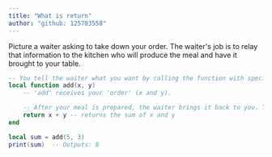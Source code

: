 ```yaml
---
title: "What is return"
author: "github: 125783558"
---
```


Picture a waiter asking to take down your order. The waiter's job is to relay that information to the kitchen who will produce the meal and have it brought to your table.

```lua
-- You tell the waiter what you want by calling the function with specific instructions.
local function add(x, y)
    -- 'add' receives your 'order' (x and y).

    -- After your meal is prepared, the waiter brings it back to you. This is what the return keyword does in a function.
    return x + y -- returns the sum of x and y
end

local sum = add(5, 3)
print(sum)  -- Outputs: 8
```
